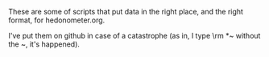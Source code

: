 These are some of scripts that put data in the right place, and the right format, for hedonometer.org.

I've put them on github in case of a catastrophe (as in, I type \rm *~ without the ~, it's happened).